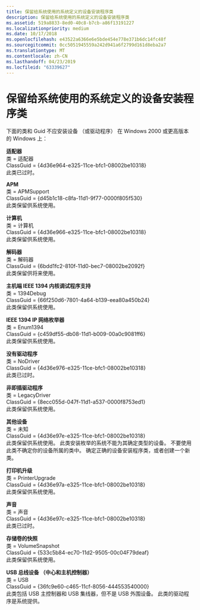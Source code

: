 ```yaml
---
title: 保留给系统使用的系统定义的设备安装程序类
description: 保留给系统使用的系统定义的设备安装程序类
ms.assetid: 519a8833-8ed0-40c8-b7cb-a86f13191227
ms.localizationpriority: medium
ms.date: 10/17/2018
ms.openlocfilehash: e43522a6366e6e5bde454e778e371b6dc14fc48f
ms.sourcegitcommit: 0cc5051945559a242d941a6f2799d161d8eba2a7
ms.translationtype: MT
ms.contentlocale: zh-CN
ms.lasthandoff: 04/23/2019
ms.locfileid: "63339627"
---
```

# <a name="system-defined-device-setup-classes-reserved-for-system-use"></a>保留给系统使用的系统定义的设备安装程序类


下面的类和 Guid 不应安装设备 （或驱动程序） 在 Windows 2000 或更高版本的 Windows 上：

**适配器**<br/>
类 = 适配器<br/>
ClassGuid = {4d36e964-e325-11ce-bfc1-08002be10318}<br/>
此类已过时。

**APM**<br/>
类 = APMSupport<br/>
ClassGuid = {d45b1c18-c8fa-11d1-9f77-0000f805f530}<br/>
此类保留供系统使用。

<a href="" id="computer-"></a>**计算机**<br/>
类 = 计算机<br/>
ClassGuid = {4d36e966-e325-11ce-bfc1-08002be10318}<br/>
此类保留供系统使用。

<a href="" id="decoders-"></a>**解码器**<br/>
类 = 解码器<br/>
ClassGuid = {6bdd1fc2-810f-11d0-bec7-08002be2092f}<br/>
此类保留供将来使用。

**主机端 IEEE 1394 内核调试程序支持**<br/>
类 = 1394Debug<br/>
ClassGuid = {66f250d6-7801-4a64-b139-eea80a450b24}<br/>
此类保留供系统使用。

**IEEE 1394 IP 网络枚举器**<br/>
类 = Enum1394<br/>
ClassGuid = {c459df55-db08-11d1-b009-00a0c9081ff6}<br/>
此类保留供系统使用。

**没有驱动程序**<br/>
类 = NoDriver<br/>
ClassGuid = {4d36e976-e325-11ce-bfc1-08002be10318}<br/>
此类已过时。

<a href="" id="non-plug-and-play-drivers-"></a>**非即插驱动程序**<br/>
类 = LegacyDriver<br/>
ClassGuid = {8ecc055d-047f-11d1-a537-0000f8753ed1}<br/>
此类保留供系统使用。

<a href="" id="other-devices-"></a>**其他设备**<br/>
类 = 未知<br/>
ClassGuid = {4d36e97e-e325-11ce-bfc1-08002be10318}<br/>
此类保留供系统使用。 此类安装枚举的系统不能为其确定类型的设备。 不要使用此类不确定你的设备所属的类中。 确定正确的设备安装程序类，或者创建一个新类。

<a href="" id="printer-upgrade-"></a>**打印机升级**<br/>
类 = PrinterUpgrade<br/>
ClassGuid = {4d36e97a-e325-11ce-bfc1-08002be10318}<br/>
此类保留供系统使用。

<a href="" id="sound-"></a>**声音**<br/>
类 = 声音<br/>
ClassGuid = {4d36e97c-e325-11ce-bfc1-08002be10318}<br/>
此类已过时。

**存储卷的快照**<br/>
类 = VolumeSnapshot<br/>
ClassGuid = {533c5b84-ec70-11d2-9505-00c04F79deaf}<br/>
此类保留供系统使用。

**USB 总线设备 （中心和主机控制器）**<br/>
类 = USB<br/>
ClassGuid = {36fc9e60-c465-11cf-8056-444553540000}<br/>
此类包括 USB 主控制器和 USB 集线器，但不是 USB 外围设备。 此类的驱动程序是系统提供。

 

 





